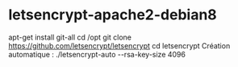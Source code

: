 # letsencrypt-apache2-debian8

apt-get install git-all
cd /opt
git clone https://github.com/letsencrypt/letsencrypt
cd letsencrypt
Création automatique :
./letsencrypt-auto --rsa-key-size 4096
